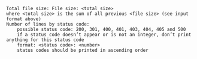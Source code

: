 
    Total file size: File size: <total size>
    where <total size> is the sum of all previous <file size> (see input format above)
    Number of lines by status code:
        possible status code: 200, 301, 400, 401, 403, 404, 405 and 500
        if a status code doesn’t appear or is not an integer, don’t print anything for this status code
        format: <status code>: <number>
        status codes should be printed in ascending order
